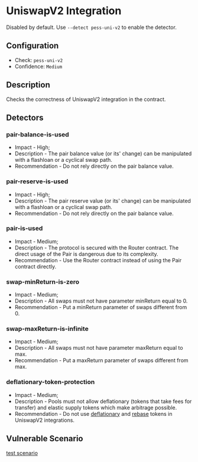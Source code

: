 # UniswapV2 Integration

Disabled by default. Use `--detect pess-uni-v2` to enable the detector. 

## Configuration
* Check: `pess-uni-v2`
* Confidence: `Medium`

## Description
Checks the correctness of UniswapV2 integration in the contract. 

## Detectors
### pair-balance-is-used
* Impact - High;
* Description - The pair balance value (or its' change) can be manipulated with a flashloan or a cyclical swap path.
* Recommendation - Do not rely directly on the pair balance value.

### pair-reserve-is-used
* Impact - High;
* Description - The pair reserve value (or its' change) can be manipulated with a flashloan or a cyclical swap path.
* Recommendation - Do not rely directly on the pair balance value.

### pair-is-used
* Impact - Medium;
* Description - The protocol is secured with the Router contract. The direct usage of the Pair is dangerous due to its complexity.
* Recommendation - Use the Router contract instead of using the Pair contract directly.

### swap-minReturn-is-zero
* Impact - Medium;
* Description - All swaps must not have parameter minReturn equal to 0.
* Recommendation - Put a minReturn parameter of swaps different from 0.

### swap-maxReturn-is-infinite
* Impact - Medium;
* Description - All swaps must not have parameter maxReturn equal to max.
* Recommendation - Put a maxReturn parameter of swaps different from max.

### deflationary-token-protection
* Impact - Medium;
* Description - Pools must not allow deflationary (tokens that take fees for transfer) and elastic supply tokens which make arbitrage possible.
* Recommendation - Do not use [deflationary](../utils/deflat_tokens.json) and [rebase](../utils/rebase_tokens.json) tokens in UniswapV2 integrations.

## Vulnerable Scenario
[test scenario](../tests/Bad_UniswapV2_test.sol)
